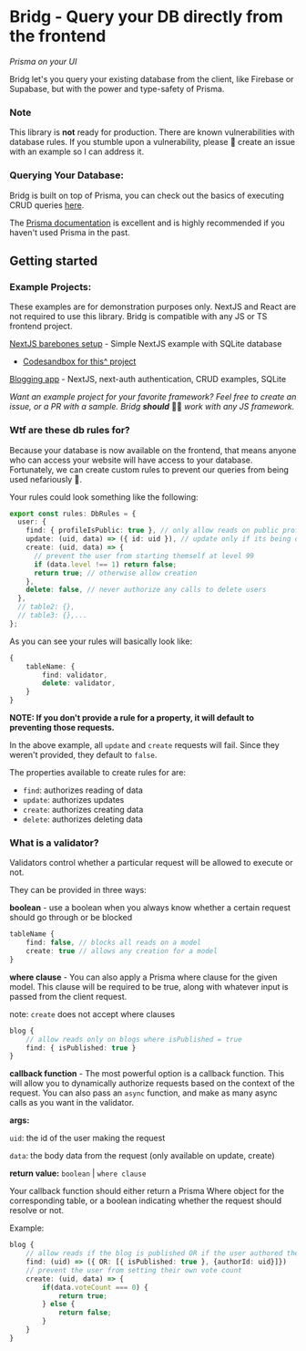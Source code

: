 # Bridg - Query your DB directly from the frontend

_Prisma on your UI_

Bridg let's you query your existing database from the client, like Firebase or Supabase, but with the power and type-safety of Prisma.

### Note

This library is **not** ready for production. There are known vulnerabilities with database rules. If you stumble upon a vulnerability, please 🙏 create an issue with an example so I can address it.

### Querying Your Database:

Bridg is built on top of Prisma, you can check out the basics of executing CRUD queries [here](https://www.prisma.io/docs/concepts/components/prisma-client/crud).

The [Prisma documentation](https://www.prisma.io/docs/getting-started) is excellent and is highly recommended if you haven't used Prisma in the past.

## Getting started

### Example Projects:

These examples are for demonstration purposes only. NextJS and React are not required to use this library. Bridg is compatible with any JS or TS frontend project.

[NextJS barebones setup](./examples/next-basic/) - Simple NextJS example with SQLite database

- [Codesandbox for this^ project](https://codesandbox.io/p/github/JoeRoddy/bridg-examples-nextjs/draft/laughing-alex?f[…]6s78wfs%2522%255D%252C%2522hideCodeEditor%2522%253Afalse%257D)

[Blogging app](./examples/next-nextauth-blogs/) - NextJS, next-auth authentication, CRUD examples, SQLite

_Want an example project for your favorite framework? Feel free to create an issue, or a PR with a sample. Bridg **should**_ 🤷‍♂️ _work with any JS framework._

### Wtf are these db rules for?

Because your database is now available on the frontend, that means anyone who can access your website will have access to your database. Fortunately, we can create custom rules to prevent our queries from being used nefariously 🥷.

Your rules could look something like the following:

```ts
export const rules: DbRules = {
  user: {
    find: { profileIsPublic: true }, // only allow reads on public profiles
    update: (uid, data) => ({ id: uid }), // update only if its being done by the user
    create: (uid, data) => {
      // prevent the user from starting themself at level 99
      if (data.level !== 1) return false;
      return true; // otherwise allow creation
    },
    delete: false, // never authorize any calls to delete users
  },
  // table2: {},
  // table3: {},...
};
```

As you can see your rules will basically look like:

```ts
{
    tableName: {
        find: validator,
        delete: validator,
    }
}
```

**NOTE: If you don't provide a rule for a property, it will default to preventing those requests.**

In the above example, all `update` and `create` requests will fail. Since they weren't provided, they default to `false`.

The properties available to create rules for are:

- `find`: authorizes reading of data
- `update`: authorizes updates
- `create`: authorizes creating data
- `delete`: authorizes deleting data

### What is a validator?

Validators control whether a particular request will be allowed to execute or not.

They can be provided in three ways:

**boolean** - use a boolean when you always know whether a certain request should go through or be blocked

```ts
tableName {
    find: false, // blocks all reads on a model
    create: true // allows any creation for a model
}
```

**where clause** - You can also apply a Prisma where clause for the given model. This clause will be required to be true, along with whatever input is passed from the client request.

note: `create` does not accept where clauses

```ts
blog {
    // allow reads only on blogs where isPublished = true
    find: { isPublished: true }
}
```

**callback function** - The most powerful option is a callback function. This will allow you to dynamically authorize requests based on the context of the request. You can also pass an `async` function, and make as many async calls as you want in the validator.

**args:**

`uid`: the id of the user making the request

`data`: the body data from the request (only available on update, create)

**return value:** `boolean` | `where clause`

Your callback function should either return a Prisma Where object for the corresponding table, or a boolean indicating whether the request should resolve or not.

Example:

```ts
blog {
    // allow reads if the blog is published OR if the user authored the blog
    find: (uid) => ({ OR: [{ isPublished: true }, {authorId: uid}]})
    // prevent the user from setting their own vote count
    create: (uid, data) => {
        if(data.voteCount === 0) {
            return true;
        } else {
            return false;
        }
    }
}
```
